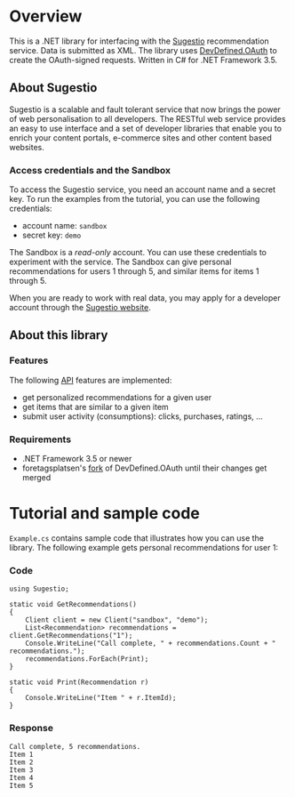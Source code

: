 ﻿# Overview

This is a .NET library for interfacing with the [Sugestio](http://www.sugestio.com) 
recommendation service. Data is submitted as XML. The library uses 
[DevDefined.OAuth](http://github.com/bittercoder/DevDefined.OAuth) to create the OAuth-signed requests. Written in C# for .NET Framework 3.5.

## About Sugestio

Sugestio is a scalable and fault tolerant service that now brings the power of 
web personalisation to all developers. The RESTful web service provides an easy to use 
interface and a set of developer libraries that enable you to enrich 
your content portals, e-commerce sites and other content based websites.

### Access credentials and the Sandbox

To access the Sugestio service, you need an account name and a secret key. 
To run the examples from the tutorial, you can use the following credentials:

* account name: <code>sandbox</code>
* secret key: <code>demo</code>

The Sandbox is a *read-only* account. You can use these credentials to experiment 
with the service. The Sandbox can give personal recommendations for users 1 through 5, 
and similar items for items 1 through 5.

When you are ready to work with real data, you may apply for a developer account through 
the [Sugestio website](http://www.sugestio.com).  

## About this library

### Features

The following [API](http://www.sugestio.com/documentation) features are implemented:

* get personalized recommendations for a given user
* get items that are similar to a given item
* submit user activity (consumptions): clicks, purchases, ratings, ...

### Requirements

* .NET Framework 3.5 or newer
* foretagsplatsen's [fork](http://github.com/foretagsplatsen/DevDefined.OAuth) of DevDefined.OAuth until their changes get merged

# Tutorial and sample code

<code>Example.cs</code> contains sample code that illustrates how you can use the library.
The following example gets personal recommendations for user 1:

### Code

	using Sugestio;

	static void GetRecommendations()
	{
		Client client = new Client("sandbox", "demo");
        List<Recommendation> recommendations = client.GetRecommendations("1");
        Console.WriteLine("Call complete, " + recommendations.Count + " recommendations.");
        recommendations.ForEach(Print);
	}

	static void Print(Recommendation r)
	{
		Console.WriteLine("Item " + r.ItemId);
	}

### Response

	Call complete, 5 recommendations.
	Item 1
	Item 2
	Item 3
	Item 4
	Item 5	